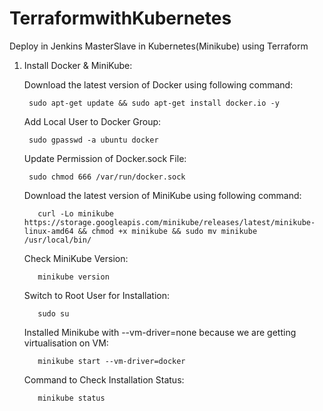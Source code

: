 # TerraformwithKubernetes
Deploy in Jenkins MasterSlave in Kubernetes(Minikube) using Terraform

1. Install Docker & MiniKube:

    Download the latest version of Docker using following command:
    
        sudo apt-get update && sudo apt-get install docker.io -y
        
    Add Local User to Docker Group:
        
        sudo gpasswd -a ubuntu docker
        
    Update Permission of Docker.sock File:
    
        sudo chmod 666 /var/run/docker.sock
 
    Download the latest version of MiniKube using following command:
    
          curl -Lo minikube https://storage.googleapis.com/minikube/releases/latest/minikube-linux-amd64 && chmod +x minikube && sudo mv minikube /usr/local/bin/
        
    Check MiniKube Version:
    
          minikube version
        
    Switch to Root User for Installation:
    
          sudo su
        
    Installed Minikube with --vm-driver=none because we are getting virtualisation on VM:
    
          minikube start --vm-driver=docker
      
    Command to Check Installation Status:
    
          minikube status
        
